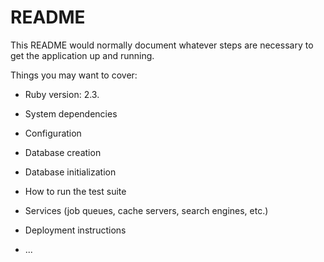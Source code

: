 # README

This README would normally document whatever steps are necessary to get the
application up and running.

Things you may want to cover:

* Ruby version: 2.3.

* System dependencies

* Configuration

* Database creation

* Database initialization

* How to run the test suite

* Services (job queues, cache servers, search engines, etc.)

* Deployment instructions

* ...
